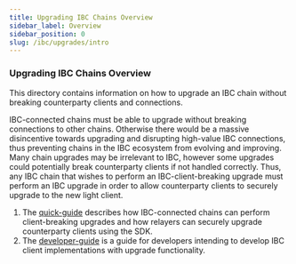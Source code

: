 ```yaml
---
title: Upgrading IBC Chains Overview
sidebar_label: Overview
sidebar_position: 0
slug: /ibc/upgrades/intro
---
```


### Upgrading IBC Chains Overview

This directory contains information on how to upgrade an IBC chain without breaking counterparty clients and connections.

IBC-connected chains must be able to upgrade without breaking connections to other chains. Otherwise there would be a massive disincentive towards upgrading and disrupting high-value IBC connections, thus preventing chains in the IBC ecosystem from evolving and improving. Many chain upgrades may be irrelevant to IBC, however some upgrades could potentially break counterparty clients if not handled correctly. Thus, any IBC chain that wishes to perform an IBC-client-breaking upgrade must perform an IBC upgrade in order to allow counterparty clients to securely upgrade to the new light client.

1. The [quick-guide](./01-quick-guide.md) describes how IBC-connected chains can perform client-breaking upgrades and how relayers can securely upgrade counterparty clients using the SDK.
2. The [developer-guide](./02-developer-guide.md) is a guide for developers intending to develop IBC client implementations with upgrade functionality.
